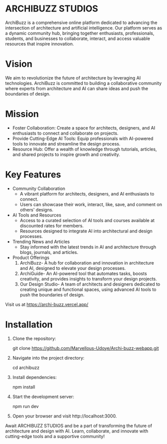 # ARCHIBUZZ STUDIOS
ArchiBuzz is a comprehensive online platform dedicated to advancing the intersection of architecture and artificial intelligence. Our platform serves as a dynamic community hub, bringing together enthusiasts, professionals, students, and businesses to collaborate, interact, and access valuable resources that inspire innovation.

# Vision
We aim to revolutionize the future of architecture by leveraging AI technologies. ArchiBuzz is committed to building a collaborative community where experts from architecture and AI can share ideas and push the boundaries of design.

# Mission
- Foster Collaboration: Create a space for architects, designers, and AI enthusiasts to connect and collaborate on projects.
- Provide Cutting-Edge AI Tools: Equip professionals with AI-powered tools to innovate and streamline the design process.
- Resource Hub: Offer a wealth of knowledge through tutorials, articles, and shared projects to inspire growth and creativity.
  
# Key Features
- Community Collaboration
  - A vibrant platform for architects, designers, and AI enthusiasts to connect.
  - Users can showcase their work, interact, like, save, and comment on others' designs.
- AI Tools and Resources
  - Access to a curated selection of AI tools and courses available at discounted rates for members.
  - Resources designed to integrate AI into architectural and design processes.
- Trending News and Articles
  - Stay informed with the latest trends in AI and architecture through blogs, journals, and articles.
- Product Offerings
   1. ArchiBuzz- A hub for collaboration and innovation in architecture and AI, designed to elevate your design processes.
   2. ArchiGuide- An AI-powered tool that automates tasks, boosts creativity, and provides insights to transform your design projects.
   3. Our Design Studio- A team of architects and designers dedicated to creating unique and functional spaces, using advanced AI tools to push the boundaries of design.

Visit us at https://archi-buzz.vercel.app/

# Installation
1. Clone the repository:

    git clone https://github.com/Marvellous-Udoye/Archi-buzz-webapp.git

2. Navigate into the project directory:

    cd archibuzz

3. Install dependencies:

    npm install

4. Start the development server:

    npm run dev

5. Open your browser and visit http://localhost:3000.

Await ARCHIBUZZ STUDIOS and be a part of transforming the future of architecture and design with AI. Learn, collaborate, and innovate with cutting-edge tools and a supportive community!
